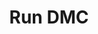 ---
title: Run DMC
link: https://www.instagram.com/p/Be6d6IagseE/
image: "/img/posts/positive-in-negative-space.jpg"
type: instagram
priority: 10
---